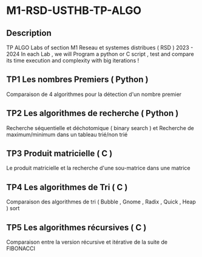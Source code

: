 # M1-RSD-USTHB-TP-ALGO
## Description 
TP ALGO Labs of section M1 Reseau et systemes distribues ( RSD ) 2023 - 2024
In each Lab , we will Program a python or C script , test and compare its time execution and complexity with big iterations !



## TP1 Les nombres Premiers  ( Python ) 
Comparaison de 4 algorithmes pour la détection d'un nombre premier 

## TP2 Les algorithmes de recherche  ( Python ) 
Recherche séquentielle et déchotomique ( binary search )  et Recherche de maximum/minimum dans un tableau trié/non trié

## TP3 Produit matricielle  ( C ) 
Le produit matricielle et la recherche d'une sou-matrice dans une matrice 

## TP4 Les algorithmes de Tri   ( C ) 
Comparaison des algorithmes de tri ( Bubble , Gnome , Radix , Quick , Heap ) sort

## TP5 Les algorithmes récursives  ( C ) 
Comparaison entre la version récursive et itérative de la suite de FIBONACCI  
